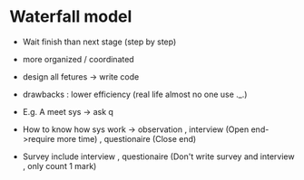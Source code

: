 # Waterfall model #
- Wait finish than next stage (step by step) 
- more organized / coordinated 
- design all fetures -> write code 
- drawbacks : lower efficiency (real life almost no one use ._.)

- E.g. A meet sys -> ask q 
- How to know how sys work -> observation , interview (Open end->require more time) , questionaire (Close end)
- Survey include interview , questionaire (Don't write survey and interview , only count 1 mark)
